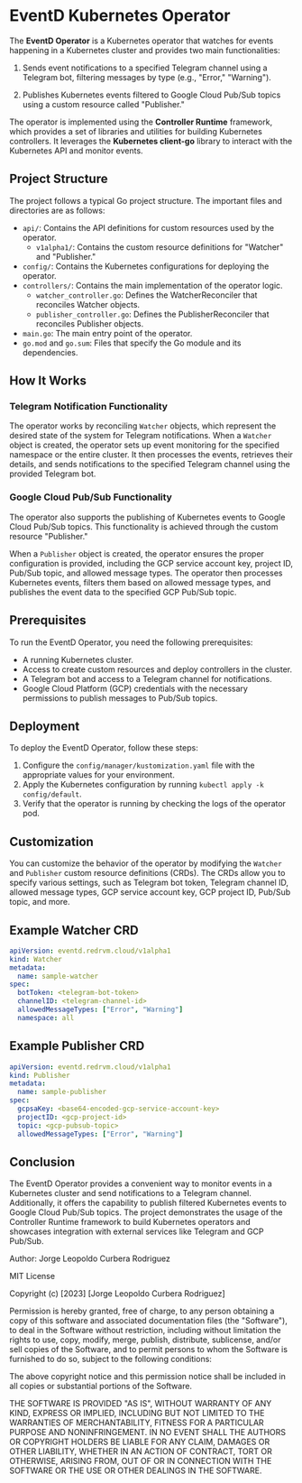 # EventD Kubernetes Operator

The **EventD Operator** is a Kubernetes operator that watches for events happening in a Kubernetes cluster and provides two main functionalities:

1. Sends event notifications to a specified Telegram channel using a Telegram bot, filtering messages by type (e.g., "Error," "Warning").

2. Publishes Kubernetes events filtered to Google Cloud Pub/Sub topics using a custom resource called "Publisher."

The operator is implemented using the **Controller Runtime** framework, which provides a set of libraries and utilities for building Kubernetes controllers. It leverages the **Kubernetes client-go** library to interact with the Kubernetes API and monitor events.

## Project Structure

The project follows a typical Go project structure. The important files and directories are as follows:

- `api/`: Contains the API definitions for custom resources used by the operator.
  - `v1alpha1/`: Contains the custom resource definitions for "Watcher" and "Publisher."
- `config/`: Contains the Kubernetes configurations for deploying the operator.
- `controllers/`: Contains the main implementation of the operator logic.
  - `watcher_controller.go`: Defines the WatcherReconciler that reconciles Watcher objects.
  - `publisher_controller.go`: Defines the PublisherReconciler that reconciles Publisher objects.
- `main.go`: The main entry point of the operator.
- `go.mod` and `go.sum`: Files that specify the Go module and its dependencies.

## How It Works

### Telegram Notification Functionality

The operator works by reconciling `Watcher` objects, which represent the desired state of the system for Telegram notifications. When a `Watcher` object is created, the operator sets up event monitoring for the specified namespace or the entire cluster. It then processes the events, retrieves their details, and sends notifications to the specified Telegram channel using the provided Telegram bot.

### Google Cloud Pub/Sub Functionality

The operator also supports the publishing of Kubernetes events to Google Cloud Pub/Sub topics. This functionality is achieved through the custom resource "Publisher."

When a `Publisher` object is created, the operator ensures the proper configuration is provided, including the GCP service account key, project ID, Pub/Sub topic, and allowed message types. The operator then processes Kubernetes events, filters them based on allowed message types, and publishes the event data to the specified GCP Pub/Sub topic.

## Prerequisites

To run the EventD Operator, you need the following prerequisites:

- A running Kubernetes cluster.
- Access to create custom resources and deploy controllers in the cluster.
- A Telegram bot and access to a Telegram channel for notifications.
- Google Cloud Platform (GCP) credentials with the necessary permissions to publish messages to Pub/Sub topics.

## Deployment

To deploy the EventD Operator, follow these steps:

1. Configure the `config/manager/kustomization.yaml` file with the appropriate values for your environment.
2. Apply the Kubernetes configuration by running `kubectl apply -k config/default`.
3. Verify that the operator is running by checking the logs of the operator pod.

## Customization

You can customize the behavior of the operator by modifying the `Watcher` and `Publisher` custom resource definitions (CRDs). The CRDs allow you to specify various settings, such as Telegram bot token, Telegram channel ID, allowed message types, GCP service account key, GCP project ID, Pub/Sub topic, and more.

## Example Watcher CRD

```yaml
apiVersion: eventd.redrvm.cloud/v1alpha1
kind: Watcher
metadata:
  name: sample-watcher
spec:
  botToken: <telegram-bot-token>
  channelID: <telegram-channel-id>
  allowedMessageTypes: ["Error", "Warning"]
  namespace: all
```

## Example Publisher CRD

```yaml
apiVersion: eventd.redrvm.cloud/v1alpha1
kind: Publisher
metadata:
  name: sample-publisher
spec:
  gcpsaKey: <base64-encoded-gcp-service-account-key>
  projectID: <gcp-project-id>
  topic: <gcp-pubsub-topic>
  allowedMessageTypes: ["Error", "Warning"]
```

## Conclusion

The EventD Operator provides a convenient way to monitor events in a Kubernetes cluster and send notifications to a Telegram channel. Additionally, it offers the capability to publish filtered Kubernetes events to Google Cloud Pub/Sub topics. The project demonstrates the usage of the Controller Runtime framework to build Kubernetes operators and showcases integration with external services like Telegram and GCP Pub/Sub.

Author: Jorge Leopoldo Curbera Rodriguez

MIT License

Copyright (c) [2023] [Jorge Leopoldo Curbera Rodriguez]

Permission is hereby granted, free of charge, to any person obtaining a copy
of this software and associated documentation files (the "Software"), to deal
in the Software without restriction, including without limitation the rights
to use, copy, modify, merge, publish, distribute, sublicense, and/or sell
copies of the Software, and to permit persons to whom the Software is
furnished to do so, subject to the following conditions:

The above copyright notice and this permission notice shall be included in all
copies or substantial portions of the Software.

THE SOFTWARE IS PROVIDED "AS IS", WITHOUT WARRANTY OF ANY KIND, EXPRESS OR
IMPLIED, INCLUDING BUT NOT LIMITED TO THE WARRANTIES OF MERCHANTABILITY,
FITNESS FOR A PARTICULAR PURPOSE AND NONINFRINGEMENT. IN NO EVENT SHALL THE
AUTHORS OR COPYRIGHT HOLDERS BE LIABLE FOR ANY CLAIM, DAMAGES OR OTHER
LIABILITY, WHETHER IN AN ACTION OF CONTRACT, TORT OR OTHERWISE, ARISING FROM,
OUT OF OR IN CONNECTION WITH THE SOFTWARE OR THE USE OR OTHER DEALINGS IN THE
SOFTWARE.